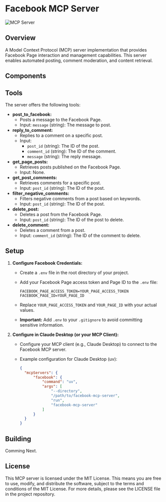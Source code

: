 # Facebook MCP Server
<img src="https://badge.mcpx.dev?type=server" title="MCP Server"/>

## Overview

A Model Context Protocol (MCP) server implementation that provides Facebook Page interaction and management capabilities. This server enables automated posting, comment moderation, and content retrieval.

## Components

## Tools

The server offers the following tools:

* **post_to_facebook:**
    * Posts a message to the Facebook Page.
    * Input: `message` (string): The message to post.
* **reply_to_comment:**
    * Replies to a comment on a specific post.
    * Input:
        * `post_id` (string): The ID of the post.
        * `comment_id` (string): The ID of the comment.
        * `message` (string): The reply message.
* **get_page_posts:**
    * Retrieves posts published on the Facebook Page.
    * Input: None.
* **get_post_comments:**
    * Retrieves comments for a specific post.
    * Input: `post_id` (string): The ID of the post.
* **filter_negative_comments:**
    * Filters negative comments from a post based on keywords.
    * Input: `post_id` (string): The ID of the post.
* **delete_post:**
    * Deletes a post from the Facebook Page.
    * Input: `post_id` (string): The ID of the post to delete.
* **delete_comment:**
    * Deletes a comment from a post.
    * Input: `comment_id` (string): The ID of the comment to delete.

## Setup

1.  **Configure Facebook Credentials:**
    * Create a `.env` file in the root directory of your project.
    * Add your Facebook Page access token and Page ID to the `.env` file:

        ```
        FACEBOOK_PAGE_ACCESS_TOKEN=YOUR_PAGE_ACCESS_TOKEN
        FACEBOOK_PAGE_ID=YOUR_PAGE_ID
        ```

    * Replace `YOUR_PAGE_ACCESS_TOKEN` and `YOUR_PAGE_ID` with your actual values.
    * **Important:** Add `.env` to your `.gitignore` to avoid committing sensitive information.

2.  **Configure in Claude Desktop (or your MCP Client):**
    * Configure your MCP client (e.g., Claude Desktop) to connect to the Facebook MCP server.
    * Example configuration for Claude Desktop (uv):

        ```json
        {
          "mcpServers": {
              "facebook": {
                  "command": "uv",
                  "args": [
                      "--directory",
                      "/path/to/facebook-mcp-server",
                      "run",
                      "facebook-mcp-server"  
                  ]
              }
          }
        }
        ```


## Building

Comming Next.


## License

This MCP server is licensed under the MIT License. This means you are free to use, modify, and distribute the software, subject to the terms and conditions of the MIT License. For more details, please see the LICENSE file in the project repository.
